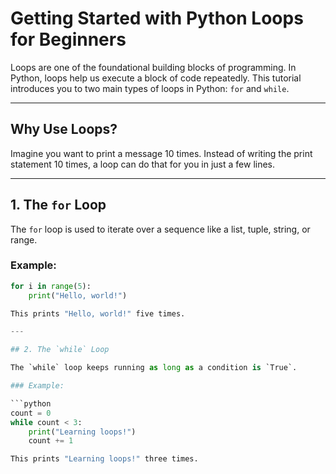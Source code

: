 # Getting Started with Python Loops for Beginners

Loops are one of the foundational building blocks of programming. In Python, loops help us execute a block of code repeatedly. This tutorial introduces you to two main types of loops in Python: `for` and `while`.

---

## Why Use Loops?

Imagine you want to print a message 10 times. Instead of writing the print statement 10 times, a loop can do that for you in just a few lines.

---

## 1. The `for` Loop

The `for` loop is used to iterate over a sequence like a list, tuple, string, or range.

### Example:

```python
for i in range(5):
    print("Hello, world!")

This prints "Hello, world!" five times.

---

## 2. The `while` Loop

The `while` loop keeps running as long as a condition is `True`.

### Example:

```python
count = 0
while count < 3:
    print("Learning loops!")
    count += 1

This prints "Learning loops!" three times.

